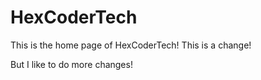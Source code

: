 # HexCoderTech
This is the home page of HexCoderTech!
This is a change!

But I like to do more changes!